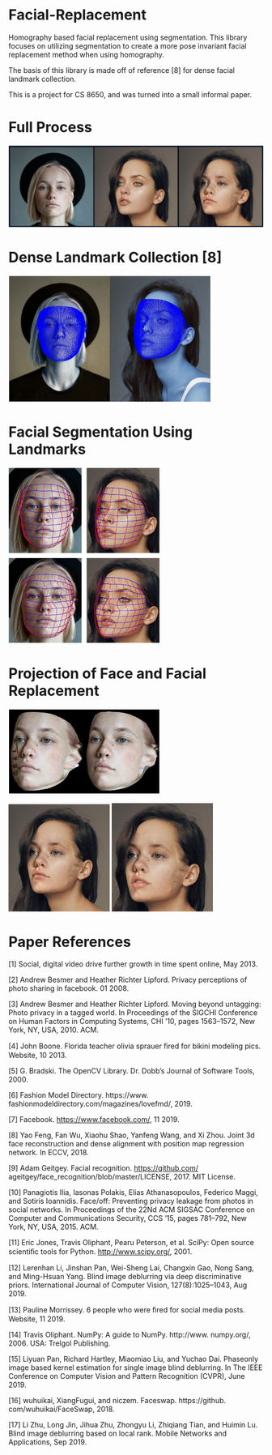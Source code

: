 # Facial-Replacement
Homography based facial replacement using segmentation. This library focuses on utilizing segmentation to create a more pose invariant facial replacement method when using homography.

The basis of this library is made off of reference [8] for dense facial landmark collection.

This is a project for CS 8650, and was turned into a small informal paper.

# Full Process
<img src="images/transformation_process.JPG" width="600" >


# Dense Landmark Collection [8]
<img src="images/face_dense.JPG" width="400" >


# Facial Segmentation Using Landmarks
<img src="images/all_face_segments.JPG" width="300" >


# Projection of Face and Facial Replacement
<img src="images/faces_changed.JPG" width="300" >



<img src="images/output2.jpg" width="200" > <img src="images/output3.jpg" width="200" >



# Paper References
[1] Social, digital video drive further growth in time spent online, May 2013.

[2] Andrew Besmer and Heather Richter Lipford. Privacy perceptions of photo sharing in facebook. 01 2008. 

[3] Andrew Besmer and Heather Richter Lipford. Moving beyond untagging: Photo privacy in a tagged world. In Proceedings of the SIGCHI Conference on Human Factors in Computing Systems, CHI ’10, pages 1563–1572, New York, NY, USA, 2010. ACM. 

[4] John Boone. Florida teacher olivia sprauer ﬁred for bikini modeling pics. Website, 10 2013. 

[5] G. Bradski. The OpenCV Library. Dr. Dobb’s Journal of Software Tools, 2000. 

[6] Fashion Model Directory. https://www. fashionmodeldirectory.com/magazines/lovefmd/, 2019. 

[7] Facebook. https://www.facebook.com/, 11 2019. 

[8] Yao Feng, Fan Wu, Xiaohu Shao, Yanfeng Wang, and Xi Zhou. Joint 3d face reconstruction and dense alignment with position map regression network. In ECCV, 2018. 

[9] Adam Geitgey. Facial recognition. https://github.com/ ageitgey/face_recognition/blob/master/LICENSE, 2017. MIT License. 

[10] Panagiotis Ilia, Iasonas Polakis, Elias Athanasopoulos, Federico Maggi, and Sotiris Ioannidis. Face/off: Preventing privacy leakage from photos in social networks. In Proceedings of the 22Nd ACM SIGSAC Conference on Computer and Communications Security, CCS ’15, pages 781–792, New York, NY, USA, 2015. ACM. 

[11] Eric Jones, Travis Oliphant, Pearu Peterson, et al. SciPy: Open source scientiﬁc tools for Python. http://www.scipy.org/, 2001.

[12] Lerenhan Li, Jinshan Pan, Wei-Sheng Lai, Changxin Gao, Nong Sang, and Ming-Hsuan Yang. Blind image deblurring via deep discriminative priors. International Journal of Computer Vision, 127(8):1025–1043, Aug 2019. 

[13] Pauline Morrissey. 6 people who were ﬁred for social media posts. Website, 11 2019. 

[14] Travis Oliphant. NumPy: A guide to NumPy. http://www. numpy.org/, 2006. USA: Trelgol Publishing. 

[15] Liyuan Pan, Richard Hartley, Miaomiao Liu, and Yuchao Dai. Phaseonly image based kernel estimation for single image blind deblurring. In The IEEE Conference on Computer Vision and Pattern Recognition (CVPR), June 2019. 

[16] wuhuikai, XiangFugui, and niczem. Faceswap. https://github. com/wuhuikai/FaceSwap, 2018. 

[17] Li Zhu, Long Jin, Jihua Zhu, Zhongyu Li, Zhiqiang Tian, and Huimin Lu. Blind image deblurring based on local rank. Mobile Networks and Applications, Sep 2019.
